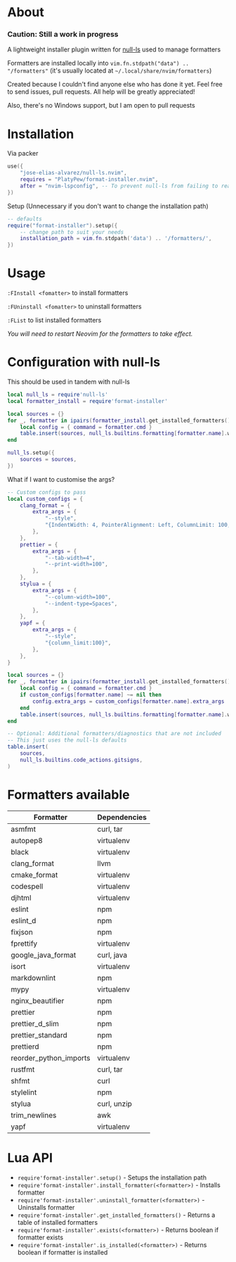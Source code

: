 # About

### Caution: Still a work in progress

A lightweight installer plugin written for [null-ls](https://github.com/jose-elias-alvarez/null-ls.nvim) used to manage formatters

Formatters are installed locally into `vim.fn.stdpath("data") .. "/formatters"` (it's usually located at `~/.local/share/nvim/formatters`)

Created because I couldn't find anyone else who has done it yet. Feel free to send issues, pull requests. All help will be greatly appreciated!

Also, there's no Windows support, but I am open to pull requests

# Installation

Via packer

```lua
use({
    "jose-elias-alvarez/null-ls.nvim",
    requires = "PlatyPew/format-installer.nvim",
    after = "nvim-lspconfig", -- To prevent null-ls from failing to read buffer
})
```

Setup (Unnecessary if you don't want to change the installation path)

```lua
-- defaults
require("format-installer").setup({
    -- change path to suit your needs
    installation_path = vim.fn.stdpath('data') .. '/formatters/',
})
```

# Usage

`:FInstall <fomatter>` to install formatters

`:FUninstall <fomatter>` to uninstall formatters

`:FList` to list installed formatters

_You will need to restart Neovim for the formatters to take effect._

# Configuration with null-ls

This should be used in tandem with null-ls

```lua
local null_ls = require'null-ls'
local formatter_install = require'format-installer'

local sources = {}
for _, formatter in ipairs(formatter_install.get_installed_formatters()) do
    local config = { command = formatter.cmd }
    table.insert(sources, null_ls.builtins.formatting[formatter.name].with(config))
end

null_ls.setup({
    sources = sources,
})
```

What if I want to customise the args?

```lua
-- Custom configs to pass
local custom_configs = {
    clang_format = {
        extra_args = {
            "--style",
            "{IndentWidth: 4, PointerAlignment: Left, ColumnLimit: 100, AllowShortFunctionsOnASingleLine: Empty}",
        },
    },
    prettier = {
        extra_args = {
            "--tab-width=4",
            "--print-width=100",
        },
    },
    stylua = {
        extra_args = {
            "--column-width=100",
            "--indent-type=Spaces",
        },
    },
    yapf = {
        extra_args = {
            "--style",
            "{column_limit:100}",
        },
    },
}

local sources = {}
for _, formatter in ipairs(formatter_install.get_installed_formatters()) do
    local config = { command = formatter.cmd }
    if custom_configs[formatter.name] ~= nil then
        config.extra_args = custom_configs[formatter.name].extra_args
    end
    table.insert(sources, null_ls.builtins.formatting[formatter.name].with(config))
end

-- Optional: Additional formatters/diagnostics that are not included
-- This just uses the null-ls defaults
table.insert(
    sources,
    null_ls.builtins.code_actions.gitsigns,
)
```

# Formatters available

| Formatter              | Dependencies |
| ---------------------- | ------------ |
| asmfmt                 | curl, tar    |
| autopep8               | virtualenv   |
| black                  | virtualenv   |
| clang_format           | llvm         |
| cmake_format           | virtualenv   |
| codespell              | virtualenv   |
| djhtml                 | virtualenv   |
| eslint                 | npm          |
| eslint_d               | npm          |
| fixjson                | npm          |
| fprettify              | virtualenv   |
| google_java_format     | curl, java   |
| isort                  | virtualenv   |
| markdownlint           | npm          |
| mypy                   | virtualenv   |
| nginx_beautifier       | npm          |
| prettier               | npm          |
| prettier_d_slim        | npm          |
| prettier_standard      | npm          |
| prettierd              | npm          |
| reorder_python_imports | virtualenv   |
| rustfmt                | curl, tar    |
| shfmt                  | curl         |
| stylelint              | npm          |
| stylua                 | curl, unzip  |
| trim_newlines          | awk          |
| yapf                   | virtualenv   |

# Lua API

-   `require'format-installer'.setup()` - Setups the installation path
-   `require'format-installer'.install_formatter(<formatter>)` - Installs formatter
-   `require'format-installer'.uninstall_formatter(<formatter>)` - Uninstalls formatter
-   `require'format-installer'.get_installed_formatters()` - Returns a table of installed formatters
-   `require'format-installer'.exists(<formatter>)` - Returns boolean if formatter exists
-   `require'format-installer'.is_installed(<formatter>)` - Returns boolean if formatter is installed
